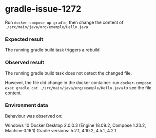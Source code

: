 # gradle-issue-1272
Run `docker-compose up gradle`, then change the content of `./src/main/java/org/example/Hello.java`

### Expected result
The running gradle build task triggers a rebuild

### Observed result
The running gradle build task does not detect the changed file.

However, the file did change in the docker container: run `docker-compose exec gradle cat ./src/main/java/org/example/Hello.java` to see the file content.

### Environment data
Behaviour was observed on:

Windows 10
Docker Desktop 2.0.0.3 (Engine 18.09.2, Compose 1.23.2, Machine 0.16.1)
Gradle versions: 5.2.1, 4.10.2, 4.5.1, 4.2.1